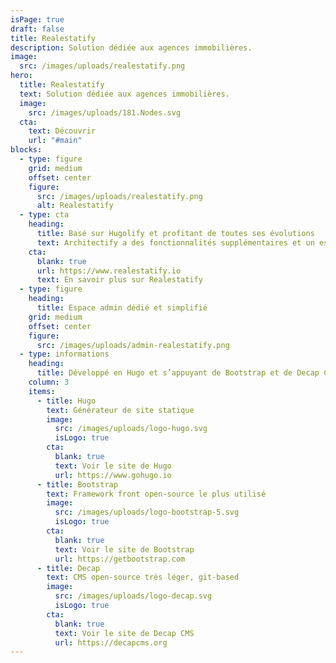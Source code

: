 ```yaml
---
isPage: true
draft: false
title: Realestatify
description: Solution dédiée aux agences immobilières.
image:
  src: /images/uploads/realestatify.png
hero:
  title: Realestatify
  text: Solution dédiée aux agences immobilières.
  image:
    src: /images/uploads/181.Nodes.svg
  cta:
    text: Découvrir
    url: "#main"
blocks:
  - type: figure
    grid: medium
    offset: center
    figure:
      src: /images/uploads/realestatify.png
      alt: Realestatify
  - type: cta
    heading:
      title: Basé sur Hugolify et profitant de toutes ses évolutions
      text: Architectify a des fonctionnalités supplémentaires et un espace admin dédié à l’univers du métier d’agent immobilier.
    cta:
      blank: true
      url: https://www.realestatify.io
      text: En savoir plus sur Realestatify
  - type: figure
    heading: 
      title: Espace admin dédié et simplifié
    grid: medium
    offset: center
    figure:
      src: /images/uploads/admin-realestatify.png
  - type: informations
    heading:
      title: Développé en Hugo et s’appuyant de Bootstrap et de Decap CMS
    column: 3
    items: 
      - title: Hugo
        text: Générateur de site statique
        image:
          src: /images/uploads/logo-hugo.svg
          isLogo: true
        cta:
          blank: true
          text: Voir le site de Hugo
          url: https://www.gohugo.io
      - title: Bootstrap 
        text: Framework front open-source le plus utilisé
        image:
          src: /images/uploads/logo-bootstrap-5.svg
          isLogo: true
        cta:
          blank: true
          text: Voir le site de Bootstrap
          url: https://getbootstrap.com
      - title: Decap
        text: CMS open-source très léger, git-based
        image:
          src: /images/uploads/logo-decap.svg
          isLogo: true
        cta:
          blank: true
          text: Voir le site de Decap CMS
          url: https://decapcms.org
---
```

